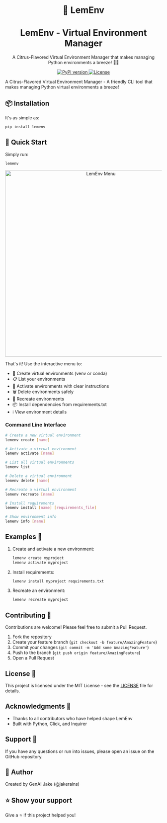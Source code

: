 <div align="center">
  
# 🍋 LemEnv

<!-- These comments help GitHub generate better social previews -->
<!-- Title -->
<h1 align="center">LemEnv - Virtual Environment Manager</h1>

<!-- Description -->
<p align="center">
  A Citrus-Flavored Virtual Environment Manager that makes managing Python environments a breeze! 🍋✨
</p>

<!-- Badges -->
<p align="center">
  <a href="https://pypi.org/project/lemenv/">
    <img src="https://badge.fury.io/py/lemenv.svg" alt="PyPI version">
  </a>
  <a href="https://github.com/jakerains/lemenv/blob/main/LICENSE">
    <img src="https://img.shields.io/github/license/jakerains/lemenv" alt="License">
  </a>
</p>

</div>

A Citrus-Flavored Virtual Environment Manager - A friendly CLI tool that makes managing Python virtual environments a breeze!

## 📦 Installation

It's as simple as:

```bash
pip install lemenv
```

## 🚀 Quick Start

Simply run:

```bash
lemenv
```

<p align="center">
  <img src="screenshot.png" alt="LemEnv Menu" width="600"/>
</p>

That's it! Use the interactive menu to:
- 🔨 Create virtual environments (venv or conda)
- 📋 List your environments
- 🚀 Activate environments with clear instructions
- 🗑️ Delete environments safely
- 🔄 Recreate environments
- 📦 Install dependencies from requirements.txt
- ℹ️ View environment details

### Command Line Interface

```bash
# Create a new virtual environment
lemenv create [name]

# Activate a virtual environment
lemenv activate [name]

# List all virtual environments
lemenv list

# Delete a virtual environment
lemenv delete [name]

# Recreate a virtual environment
lemenv recreate [name]

# Install requirements
lemenv install [name] [requirements_file]

# Show environment info
lemenv info [name]
```

## Examples 📝

1. Create and activate a new environment:
   ```bash
   lemenv create myproject
   lemenv activate myproject
   ```

2. Install requirements:
   ```bash
   lemenv install myproject requirements.txt
   ```

3. Recreate an environment:
   ```bash
   lemenv recreate myproject
   ```

## Contributing 🤝

Contributions are welcome! Please feel free to submit a Pull Request.

1. Fork the repository
2. Create your feature branch (`git checkout -b feature/AmazingFeature`)
3. Commit your changes (`git commit -m 'Add some AmazingFeature'`)
4. Push to the branch (`git push origin feature/AmazingFeature`)
5. Open a Pull Request

## License 📄

This project is licensed under the MIT License - see the [LICENSE](LICENSE) file for details.

## Acknowledgments 🙏

- Thanks to all contributors who have helped shape LemEnv
- Built with Python, Click, and Inquirer

## Support 💬

If you have any questions or run into issues, please open an issue on the GitHub repository.

## 👤 Author

Created by GenAI Jake (@jakerains)

## ⭐ Show your support

Give a ⭐️ if this project helped you! 